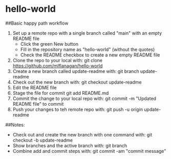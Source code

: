 # hello-world

##Basic happy path workflow
1. Set up a remote repo with a single branch called "main" with an empty README
   file
    - Click the green New button
    - Fill in the repository name as "hello-world" (without the quotes)
    - Check the README checkbox to create a new empty README file
2. Clone the repo to your local with:
   git clone https://github.com/mlflanagan/hello-world
3. Create a new branch called update-readme with:
   git branch update-readme
4. Check out the new branch with:
   git checkout update-readme
5. Edit the README file
6. Stage the file for commit
   git add README.md
7. Commit the change to your local repo with:
   git commit -m "Updated README file" to commit
8. Push your changes to teh remote repo with:
   git push -u origin update-readme

##Notes:
- Check out and create the new branch with one command with:
  git checkout -b update-readme
- Show branches and the active branch with:
  git branch
- Combine add and commit steps with:
  git commit -am "commit message"

